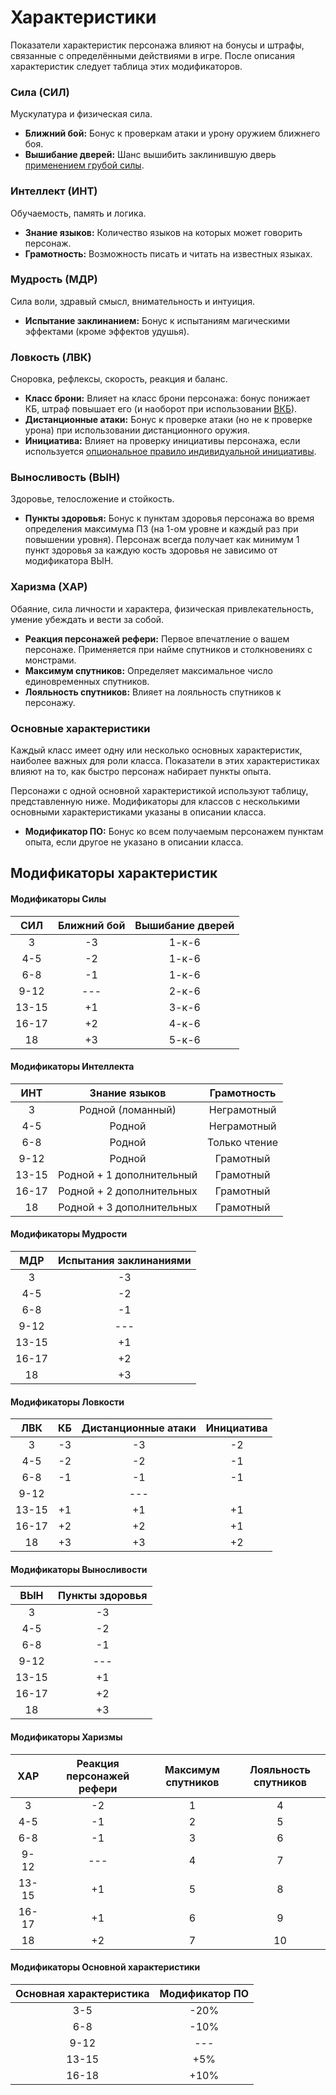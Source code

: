# Характеристики

Показатели характеристик персонажа влияют на бонусы и штрафы, связанные с определёнными действиями в игре. После описания характеристик следует таблица этих модификаторов.

### Сила (СИЛ)

Мускулатура и физическая сила.

- **Ближний бой:** Бонус к проверкам атаки и урону оружием ближнего боя.
- **Вышибание дверей:** Шанс вышибить заклинившую дверь [применением грубой силы](/adventuring/adventuring-dungeons.md#заклинившие-двери).

### Интеллект (ИНТ)

Обучаемость, память и логика.

- **Знание языков:** Количество языков на которых может говорить персонаж.
- **Грамотность:** Возможность писать и читать на известных языках.

### Мудрость (МДР)

Сила воли, здравый смысл, внимательность и интуиция.

- **Испытание заклинанием:** Бонус к испытаниям магическими эффектами (кроме эффектов удушья).

### Ловкость (ЛВК)

Сноровка, рефлексы, скорость, реакция и баланс.

- **Класс брони:** Влияет на класс брони персонажа: бонус понижает КБ, штраф повышает его (и наоборот при использовании [ВКБ](game-statistics.md#класс-брони-кб)).
- **Дистанционные атаки:** Бонус к проверке атаки (но не к проверке урона) при использовании дистанционного оружия.
- **Инициатива:** Влияет на проверку инициативы персонажа, если используется [опциональное правило индивидуальной инициативы](/adventuring/combat.md#инициатива).

### Выносливость (ВЫН)

Здоровье, телосложение и стойкость.

- **Пункты здоровья:** Бонус к пунктам здоровья персонажа во время определения максимума ПЗ (на 1-ом уровне и каждый раз при повышении уровня). Персонаж всегда получает как минимум 1 пункт здоровья за каждую кость здоровья не зависимо от модификатора ВЫН.

### Харизма (ХАР)

Обаяние, сила личности и характера, физическая привлекательность, умение убеждать и вести за собой.

- **Реакция персонажей рефери:** Первое впечатление о вашем персонаже. Применяется при найме спутников и столкновениях с монстрами.
- **Максимум спутников:** Определяет максимальное число единовременных спутников.
- **Лояльность спутников:** Влияет на лояльность спутников к персонажу.

### Основные характеристики

Каждый класс имеет одну или несколько основных характеристик, наиболее важных для роли класса. Показатели в этих характеристиках влияют на то, как быстро персонаж набирает пункты опыта.

Персонажи с одной основной характеристикой используют таблицу, представленную ниже. Модификаторы для классов с несколькими основными характеристиками указаны в описании класса.

- **Модификатор ПО:** Бонус ко всем получаемым персонажем пунктам опыта, если другое не указано в описании класса.

## Модификаторы характеристик

#### Модификаторы Силы

|  СИЛ  | Ближний бой | Вышибание дверей |
| :---: | :---------: | :--------------: |
|   3   |     -3      |      1-к-6       |
|  4-5  |     -2      |      1-к-6       |
|  6-8  |     -1      |      1-к-6       |
| 9-12  |     ---     |      2-к-6       |
| 13-15 |     +1      |      3-к-6       |
| 16-17 |     +2      |      4-к-6       |
|  18   |     +3      |      5-к-6       |

#### Модификаторы Интеллекта

|  ИНТ  |       Знание языков       |  Грамотность  |
| :---: | :-----------------------: | :-----------: |
|   3   |     Родной (ломанный)     |  Неграмотный  |
|  4-5  |          Родной           |  Неграмотный  |
|  6-8  |          Родной           | Только чтение |
| 9-12  |          Родной           |   Грамотный   |
| 13-15 | Родной + 1 дополнительный |   Грамотный   |
| 16-17 | Родной + 2 дополнительных |   Грамотный   |
|  18   | Родной + 3 дополнительных |   Грамотный   |

#### Модификаторы Мудрости

|  МДР  | Испытания заклинаниями |
| :---: | :--------------------: |
|   3   |           -3           |
|  4-5  |           -2           |
|  6-8  |           -1           |
| 9-12  |          ---           |
| 13-15 |           +1           |
| 16-17 |           +2           |
|  18   |           +3           |

#### Модификаторы Ловкости

|  ЛВК  |  КБ   | Дистанционные атаки | Инициатива |
| :---: | :---: | :-----------------: | :--------: |
|   3   |  -3   |         -3          |     -2     |
|  4-5  |  -2   |         -2          |     -1     |
|  6-8  |  -1   |         -1          |     -1     |
| 9-12  |       |         ---         |            |
| 13-15 |  +1   |         +1          |     +1     |
| 16-17 |  +2   |         +2          |     +1     |
|  18   |  +3   |         +3          |     +2     |

#### Модификаторы Выносливости

|  ВЫН  | Пункты здоровья |
| :---: | :-------------: |
|   3   |       -3        |
|  4-5  |       -2        |
|  6-8  |       -1        |
| 9-12  |       ---       |
| 13-15 |       +1        |
| 16-17 |       +2        |
|  18   |       +3        |

#### Модификаторы Харизмы

|  ХАР  | Реакция персонажей рефери | Максимум спутников | Лояльность спутников |
| :---: | :-----------------------: | :----------------: | :------------------: |
|   3   |            -2             |         1          |          4           |
|  4-5  |            -1             |         2          |          5           |
|  6-8  |            -1             |         3          |          6           |
| 9-12  |            ---            |         4          |          7           |
| 13-15 |            +1             |         5          |          8           |
| 16-17 |            +1             |         6          |          9           |
|  18   |            +2             |         7          |          10          |

#### Модификаторы Основной характеристики

| Основная характеристика | Модификатор ПО |
| :---------------------: | :------------: |
|           3-5           |      -20%      |
|           6-8           |      -10%      |
|          9-12           |      ---       |
|          13-15          |      +5%       |
|          16-18          |      +10%      |